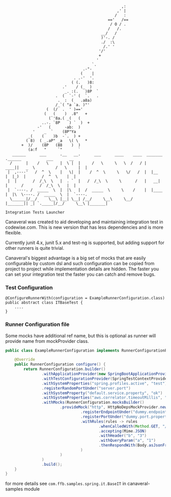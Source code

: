 ```
                                                   ,:
                                                 ,' |
                                                /   :
                                             =='   /==
                                              / O / .
                                             /   /.
                                          __/   /
                                          )'-. /
                                          ./  :\
                                           /.' '
                                         '/'
                                         +
                                        '
                                      `.
                                  .-"-
                                 (    |
                              . .-'  '.
                             ( (.   )8:
                         .'    / (_  )
                          _. :(.   )8P  `
                      .  (  `-' (  `.   .
                       .  :  (   .a8a)
                      /_`( "a `a. )"'
                  (  (/  .  ' )=='
                 (   (    )  .8"   +   
                   (`'8a.( _(   (      
                ..-. `8P    ) `  )  +  
              -'   (      -ab:  )      
            '    _  `    (8P"Ya        
          _(    (    )b  -`.  ) +      
         ( 8)  ( _.aP" _a   \( \   *   
       +  )/    (8P   (88    )  )
          (a:f   "     `"       `
   ______      ___      .__   __.      ___      ____    ____  _______ .______           ___       __
  /      |    /   \     |  \ |  |     /   \     \   \  /   / |   ____||   _  \         /   \     |  |
 |  ,----'   /  ^  \    |   \|  |    /  ^  \     \   \/   /  |  |__   |  |_)  |       /  ^  \    |  |
 |  |       /  /_\  \   |  . `  |   /  /_\  \     \      /   |   __|  |      /       /  /_\  \   |  |
 |  `----. /  _____  \  |  |\   |  /  _____  \     \    /    |  |____ |  |\  \----. /  _____  \  |  `----.
  \______|/__/     \__\ |__| \__| /__/     \__\     \__/     |_______|| _| `._____|/__/     \__\ |_______|
                                                                                Integration Tests Launcher
```

Canaveral was created to aid developing and maintaining integration test in codewise.com. This is new version
that has less dependencies and is more flexible. 

Currently junit 4.x, junit 5.x and test-ng is supported, but adding support for other runners is quite trivial.

Canaveral's biggest advantage is a big set of mocks that are easily configurable by custom dsl and such configuration
can be copied from project to project while implementation details are hidden. The faster you can set your integration
test the faster you can catch and remove bugs.

### Test Configuration
```
@ConfigureRunnerWith(configuration = ExampleRunnerConfiguration.class)
public abstract class ITBaseTest {
    ....
}
```

### Runner Configuration file
Some mocks have additional ref name, but this is optional as runner will provide name from mockProvider class.
```java
public class ExampleRunnerConfiguration implements RunnerConfigurationProvider {

    @Override
    public RunnerConfiguration configure() {
        return RunnerConfiguration.builder()
                .withApplicationProvider(new SpringBootApplicationProvider(MySpringBootApp.class, ...))
                .withTestConfigurationProvider(SpringTestContextProvider.setUp()...build())
                .withSystemProperties("spring.profiles.active", "test")
                .registerRandomPortUnder("server.port")
                .withSystemProperty("default.service.property", "ok")
                .withSystemProperties("aws.correlator.timeoutMillis", "5000")
                .withMocks(RunnerConfiguration.mocksBuilder()
                        .provideMock("http", HttpNoDepsMockProvider.newConfig()
                                 .registerEndpointUnder("dummy.endpoint.property")
                                 .registerPortUnder("dummy.port.property")
                                 .withRules(rules -> rules
                                         .whenCalledWith(Method.GET, "/path-to-resource")
                                         .accepting(Mime.JSON)
                                         .withHeader("b", "3")
                                         .withQueryParam("a", "1")
                                         .thenRespondWith(Body.asJsonFrom("{\"name\": \"bob\"}"))
                                 )
                        )
                )
                .build();
    }
}
```

for more details see ```com.ffb.samples.spring.it.BaseIT``` in canaveral-samples module